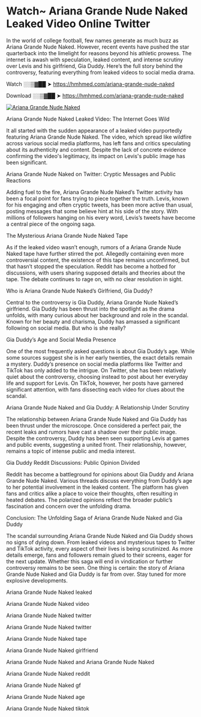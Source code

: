 # Watch~ Ariana Grande Nude Naked Leaked Video Online Twitter

In the world of college football, few names generate as much buzz as Ariana Grande Nude Naked. However, recent events have pushed the star quarterback into the limelight for reasons beyond his athletic prowess. The internet is awash with speculation, leaked content, and intense scrutiny over Levis and his girlfriend, Gia Duddy. Here’s the full story behind the controversy, featuring everything from leaked videos to social media drama.

Watch ░░▒▓██ ➤ https://hmhmed.com/ariana-grande-nude-naked

Download ░░▒▓██ ➤ https://hmhmed.com/ariana-grande-nude-naked

[![Ariana Grande Nude Naked](https://i.imgur.com/dJHk4Zq.gif)](https://hmhmed.com/ariana-grande-nude-naked)

Ariana Grande Nude Naked Leaked Video: The Internet Goes Wild

It all started with the sudden appearance of a leaked video purportedly featuring Ariana Grande Nude Naked. The video, which spread like wildfire across various social media platforms, has left fans and critics speculating about its authenticity and content. Despite the lack of concrete evidence confirming the video's legitimacy, its impact on Levis's public image has been significant.

Ariana Grande Nude Naked on Twitter: Cryptic Messages and Public Reactions

Adding fuel to the fire, Ariana Grande Nude Naked’s Twitter activity has been a focal point for fans trying to piece together the truth. Levis, known for his engaging and often cryptic tweets, has been more active than usual, posting messages that some believe hint at his side of the story. With millions of followers hanging on his every word, Levis’s tweets have become a central piece of the ongoing saga.

The Mysterious Ariana Grande Nude Naked Tape

As if the leaked video wasn’t enough, rumors of a Ariana Grande Nude Naked tape have further stirred the pot. Allegedly containing even more controversial content, the existence of this tape remains unconfirmed, but that hasn’t stopped the speculation. Reddit has become a hotbed for discussions, with users sharing supposed details and theories about the tape. The debate continues to rage on, with no clear resolution in sight.

Who is Ariana Grande Nude Naked’s Girlfriend, Gia Duddy?

Central to the controversy is Gia Duddy, Ariana Grande Nude Naked’s girlfriend. Gia Duddy has been thrust into the spotlight as the drama unfolds, with many curious about her background and role in the scandal. Known for her beauty and charisma, Duddy has amassed a significant following on social media. But who is she really?

Gia Duddy’s Age and Social Media Presence

One of the most frequently asked questions is about Gia Duddy’s age. While some sources suggest she is in her early twenties, the exact details remain a mystery. Duddy’s presence on social media platforms like Twitter and TikTok has only added to the intrigue. On Twitter, she has been relatively quiet about the controversy, choosing instead to post about her everyday life and support for Levis. On TikTok, however, her posts have garnered significant attention, with fans dissecting each video for clues about the scandal.

Ariana Grande Nude Naked and Gia Duddy: A Relationship Under Scrutiny

The relationship between Ariana Grande Nude Naked and Gia Duddy has been thrust under the microscope. Once considered a perfect pair, the recent leaks and rumors have cast a shadow over their public image. Despite the controversy, Duddy has been seen supporting Levis at games and public events, suggesting a united front. Their relationship, however, remains a topic of intense public and media interest.

Gia Duddy Reddit Discussions: Public Opinion Divided

Reddit has become a battleground for opinions about Gia Duddy and Ariana Grande Nude Naked. Various threads discuss everything from Duddy’s age to her potential involvement in the leaked content. The platform has given fans and critics alike a place to voice their thoughts, often resulting in heated debates. The polarized opinions reflect the broader public’s fascination and concern over the unfolding drama.

Conclusion: The Unfolding Saga of Ariana Grande Nude Naked and Gia Duddy

The scandal surrounding Ariana Grande Nude Naked and Gia Duddy shows no signs of dying down. From leaked videos and mysterious tapes to Twitter and TikTok activity, every aspect of their lives is being scrutinized. As more details emerge, fans and followers remain glued to their screens, eager for the next update. Whether this saga will end in vindication or further controversy remains to be seen. One thing is certain: the story of Ariana Grande Nude Naked and Gia Duddy is far from over. Stay tuned for more explosive developments.

Ariana Grande Nude Naked leaked

Ariana Grande Nude Naked video

Ariana Grande Nude Naked twitter

Ariana Grande Nude Naked twitter

Ariana Grande Nude Naked tape

Ariana Grande Nude Naked girlfriend

Ariana Grande Nude Naked and Ariana Grande Nude Naked

Ariana Grande Nude Naked reddit

Ariana Grande Nude Naked gf

Ariana Grande Nude Naked age

Ariana Grande Nude Naked tiktok